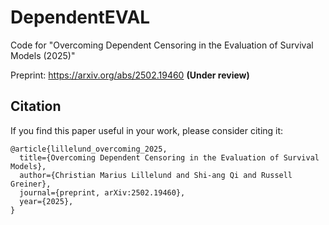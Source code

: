 # DependentEVAL 

Code for "Overcoming Dependent Censoring in the Evaluation of Survival Models (2025)" <br />

Preprint: https://arxiv.org/abs/2502.19460 **(Under review)**

Citation
--------
If you find this paper useful in your work, please consider citing it:
 
```
@article{lillelund_overcoming_2025,
  title={Overcoming Dependent Censoring in the Evaluation of Survival Models}, 
  author={Christian Marius Lillelund and Shi-ang Qi and Russell Greiner},
  journal={preprint, arXiv:2502.19460},
  year={2025},
}
```
